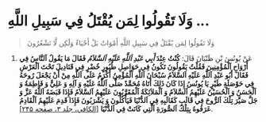 # وَلَا تَقُولُوا لِمَن يُقْتَلُ فِي سَبِيلِ اللَّهِ ...

> وَلَا تَقُولُوا لِمَن يُقْتَلُ فِي سَبِيلِ اللَّهِ أَمْوَاتٌ بَلْ أَحْيَاءٌ وَلَٰكِن لَّا تَشْعُرُونَ

1. عَنْ يُونُسَ بْنِ ظَبْيَانَ قَالَ: **كُنْتُ عِنْدَ _أَبِي عَبْدِ اَللَّهِ عَلَيْهِ اَلسَّلاَمُ_ فَقَالَ مَا
   يَقُولُ اَلنَّاسُ فِي أَرْوَاحِ اَلْمُؤْمِنِينَ فَقُلْتُ يَقُولُونَ تَكُونُ فِي حَوَاصِلِ طُيُورٍ خُضْرٍ فِي
   قَنَادِيلَ تَحْتَ اَلْعَرْشِ فَقَالَ أَبُو عَبْدِ اَللَّهِ عَلَيْهِ اَلسَّلاَمُ سُبْحَانَ اَللَّهِ اَلْمُؤْمِنُ
   أَكْرَمُ عَلَى اَللَّهِ مِنْ أَنْ يَجْعَلَ رُوحَهُ فِي حَوْصَلَةِ طَيْرٍ يَا يُونُسُ إِذَا كَانَ ذَلِكَ أَتَاهُ
   مُحَمَّدٌ صَلَّى اَللَّهُ عَلَيْهِ وَ آلِهِ وَ عَلِيٌّ وَ فَاطِمَةُ وَ اَلْحَسَنُ وَ اَلْحُسَيْنُ عَلَيْهِمُ
   اَلسَّلاَمُ وَ اَلْمَلاَئِكَةُ اَلْمُقَرَّبُونَ عَلَيْهِمُ اَلسَّلاَمُ فَإِذَا قَبَضَهُ اَللَّهُ عَزَّ وَ جَلَّ صَيَّرَ
   تِلْكَ اَلرُّوحَ فِي قَالَبٍ كَقَالَبِهِ فِي اَلدُّنْيَا فَيَأْكُلُونَ وَ يَشْرَبُونَ فَإِذَا قَدِمَ عَلَيْهِمُ
   اَلْقَادِمُ عَرَفُوهُ بِتِلْكَ اَلصُّورَةِ اَلَّتِي كَانَتْ فِي اَلدُّنْيَا** [[الکافي، جلد ۳،
   صفحه ۲۴۵][1]].

[1]: http://noo.rs/Wcxk2
